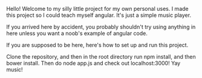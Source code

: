 Hello!  Welcome to my silly little project for my own personal uses.  I made this project so I could teach myself angular.  It's just a simple music player.

If you arrived here by accident, you probably shouldn't try using anything in here unless you want a noob's example of angular code.

If you are supposed to be here, here's how to set up and run this project.

Clone the repository, and then in the root directory run npm install, and then bower install.  Then do node app.js and check out localhost:3000!  Yay music!